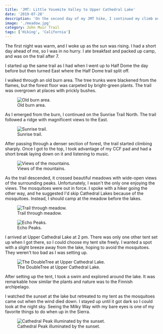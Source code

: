 ```yaml
---
title: 'JMT: Little Yosemite Valley to Upper Cathedral Lake'
date: '2019-07-28'
description: 'On the second day of my JMT hike, I continued my climb out of Yosemite Valley towards Tuolumne.'
image: './meadow.jpg'
category: John Muir Trail
tags: ['Hiking', 'California']
---
```


The first night was warm, and I woke up as the sun was rising. I had a short day ahead of me, so I was in no hurry. I ate breakfast and packed up camp, and was on the trail after 7.

I started up the same trail as I had when I went up to Half Dome the day before but then turned East where the Half Dome trail split off.

I walked through an old burn area. The tree trunks were blackened from the flames, but the forest floor was carpeted by bright-green plants. The trail was overgrown at places with prickly bushes.

<figure>
 <img src="burn-area.jpg" alt="Old burn area.">
 <figcaption>Old burn area.</figcaption>
</figure>

As I emerged from the burn, I continued on the Sunrise Trail North. The trail followed a ridge with magnificent views to the East.

<figure class="full-width">
 <img src="sunrise-trail.jpg" alt="Sunrise trail.">
 <figcaption>Sunrise trail.</figcaption>
</figure>

After passing through a denser section of forest, the trail started climbing sharply. Once I got to the top, I took advantage of my CCF pad and had a short break laying down on it and listening to music.

<figure>
 <img src="mountain-views.jpg" alt="Views of the mountains.">
 <figcaption>Views of the mountains.</figcaption>
</figure>

As the trail descended, it crossed beautiful meadows with wide-open views of the surrounding peaks. Unfortunately, I wasn't the only one enjoying the views. The mosquitoes were out in force. I spoke with a hiker going the other way, and he suggested I'd skip Cathedral Lakes because of the mosquitoes. Instead, I should camp at the meadow before the lakes.

<figure>
 <img src="trail-through-meadow.jpg" alt="Trail through meadow.">
 <figcaption>Trail through meadow.</figcaption>
</figure>

<figure>
 <img src="echo-peaks.jpg" alt="Echo Peaks.">
 <figcaption>Echo Peaks.</figcaption>
</figure>

I arrived at Upper Cathedral Lake at 2 pm. There was only one other tent set up when I got there, so I could choose my tent site freely. I wanted a spot with a slight breeze away from the lake, hoping to avoid the mosquitoes. They weren't too bad as I was setting up.

<figure>
 <img src="upper-cathedral-lake-doubletree.jpg" alt="The DoubleTree at Upper Cathedral Lake.">
 <figcaption>The DoubleTree at Upper Cathedral Lake.</figcaption>
</figure>

After setting up the tent, I took a swim and explored around the lake. It was remarkable how similar the plants and nature was to the Finnish archipelago.

I watched the sunset at the lake but retreated to my tent as the mosquitoes came out when the wind died down. I stayed up until it got dark so I could look at the night sky. Seeing the Milky Way with my bare eyes is one of my favorite things to do when up in the Sierra.

<figure class="full-width">
 <img src="sunset.jpg" alt="Cathedral Peak illuminated by the sunset.">
 <figcaption>Cathedral Peak illuminated by the sunset.</figcaption>
</figure>

